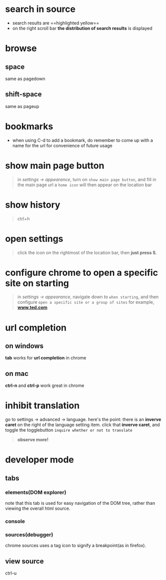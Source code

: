 # search in source
- search results are ==highlighted yellow==
- on the right scroll bar **the distribution of search results** is displayed

# browse
## space
same as pagedown
## shift-space
same as pageup

# bookmarks
- when using C-d to add a bookmark, do remember to come up with a name for the url for convenience of future usage

# show main page button
> in *settings -> appearance*, turn on `show main page button`, and fill in the main page url
> a `home icon` will then appear on the location bar

# show history
> ctrl+h

# open settings
> click the icon on the rightmost of the location bar, then **just press S**.

# configure chrome to open a specific site on starting
> in *settings -> appearance*, navigate down to `when starting`, and then configure `open a specific site or a group of sites`
> for example, **www.ted.com**

# url completion
## on windows
**tab** works for **url completion** in chrome
## on mac
**ctrl-n** and **ctrl-p** work great in chrome

# inhibit translation
go to settings -> advanced -> language.
here's the point:
there is an **inverve caret** on the right of the language setting item.
click that **inverve caret**, and toggle the togglebutton `inquire whether or not to translate`
> **observe more!**

# developer mode
## tabs
### elements(DOM explorer)
note that this tab is used for easy navigation of the DOM tree, rather than viewing the overall html source.
### console
### sources(debugger)
chrome sources uses a tag icon to signify a breakpoint(as in firefox).
## view source
ctrl-u

